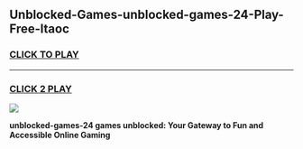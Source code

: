 
## Unblocked-Games-unblocked-games-24-Play-Free-ltaoc
<h3>
<a href="https://premium76.site?title=unblocked-games-24&ref=18A1">CLICK TO PLAY</a></h3>
<hr>

<h3>
<a href="https://premium76.site?title=unblocked-games-24&ref=18A1">CLICK 2 PLAY</a>
  
</h3>

<a href="https://premium76.site?title=unblocked-games-24&ref=18A1"><img src="https://clearcache.store/games.png"></a>


**unblocked-games-24 games unblocked: Your Gateway to Fun and Accessible Online Gaming**
